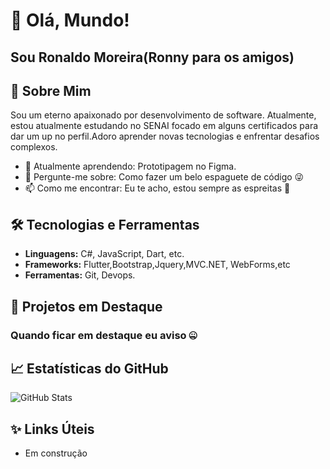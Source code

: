 # 👋 Olá, Mundo! 
## Sou Ronaldo Moreira(Ronny para os amigos)


## 🌟 Sobre Mim

Sou um eterno apaixonado por desenvolvimento de software. Atualmente, estou atualmente estudando no SENAI focado em alguns certificados para dar um up no perfil.Adoro aprender novas tecnologias e enfrentar desafios complexos.

- 🌱 Atualmente aprendendo: Prototipagem no Figma.
- 💬 Pergunte-me sobre: Como fazer um belo espaguete de código 😜
- 📫 Como me encontrar: Eu te acho, estou sempre as espreitas 🤭

## 🛠️ Tecnologias e Ferramentas

- **Linguagens:** C#, JavaScript, Dart, etc.
- **Frameworks:** Flutter,Bootstrap,Jquery,MVC.NET, WebForms,etc
- **Ferramentas:** Git, Devops.

## 🚀 Projetos em Destaque

### Quando ficar em destaque eu aviso 🤐

## 📈 Estatísticas do GitHub

![GitHub Stats](https://github-readme-stats.vercel.app/api?username=seu-username&show_icons=true&hide_title=true&hide=prs&count_private=true&theme=dark)



## ✨ Links Úteis

- Em construção

